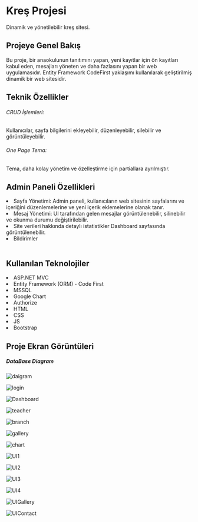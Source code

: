 <h1>Kreş Projesi</h1>
Dinamik ve yönetilebilir kreş sitesi.
<h2>Projeye Genel Bakış</h2>
Bu proje, bir anaokulunun tanıtımını yapan, yeni kayıtlar için ön kayıtları kabul eden, mesajları yöneten ve daha fazlasını yapan bir web uygulamasıdır. Entity Framework CodeFirst yaklaşımı kullanılarak geliştirilmiş dinamik bir web sitesidir.
</br>
<h2>Teknik Özellikler</h2>
<h6>CRUD İşlemleri: </h6> Kullanıcılar, sayfa bilgilerini ekleyebilir, düzenleyebilir, silebilir ve görüntüleyebilir.
<h6>One Page Tema: </h6> Tema, daha kolay yönetim ve özelleştirme için partiallara ayrılmıştır.
</br>
<h2>Admin Paneli Özellikleri</h2>
<li>Sayfa Yönetimi: Admin paneli, kullanıcıların web sitesinin sayfalarını ve içeriğini düzenlemelerine ve yeni içerik eklemelerine olanak tanır.</li>
<li>Mesaj Yönetimi:  UI tarafından gelen mesajlar görüntülenebilir, silinebilir ve okunma durumu değiştirilebilir.</li>
<li>Site verileri hakkında detaylı istatistikler Dashboard sayfasında görüntülenebilir.</li>
<li>Bildirimler</li>
</br>
<h2>Kullanılan Teknolojiler</h2>
<li>ASP.NET MVC</li>
<li>Entity Framework (ORM) - Code First</li>
<li>MSSQL</li>
<li>Google Chart</li>
<li>Authorize</li>
<li>HTML</li>
<li>CSS</li>
<li>JS</li>
<li>Bootstrap</li>
<h2>Proje Ekran Görüntüleri</h2>
<h5>DataBase Diagram</h5>

![daigram](https://github.com/onayyy/KidKinder/assets/32500921/82e5211a-5523-41aa-afe5-ee57dcf1613e)

![login](https://github.com/onayyy/KidKinder/assets/32500921/006451e0-67b8-4340-9c46-007b1fb3ab20)

![Dashboard](https://github.com/onayyy/KidKinder/assets/32500921/2f4ab9a3-41b7-45a0-b956-6a10e041bb88)

![teacher](https://github.com/onayyy/KidKinder/assets/32500921/1973a3e5-c9e0-4479-95bd-611486ecab45)

![branch](https://github.com/onayyy/KidKinder/assets/32500921/20af9e3e-86c7-4411-94f1-235e71047f57)

![gallery](https://github.com/onayyy/KidKinder/assets/32500921/d491eac2-0b0d-4731-9de4-e8ac6f26848b)

![chart](https://github.com/onayyy/KidKinder/assets/32500921/1939e064-f9c0-4e02-8e29-5b751f6977ae)

![UI1](https://github.com/onayyy/KidKinder/assets/32500921/9c5b5e3e-e229-45cb-b72b-fa8ea80fd69b)

![UI2](https://github.com/onayyy/KidKinder/assets/32500921/1fa3117d-d7df-4461-9a36-8beea1d37570)

![UI3](https://github.com/onayyy/KidKinder/assets/32500921/0a05ce06-c76a-47bb-8ab0-1a3929f88996)

![UI4](https://github.com/onayyy/KidKinder/assets/32500921/20cf3eff-e59c-4232-a7c2-22c9ca5e2029)

![UIGallery](https://github.com/onayyy/KidKinder/assets/32500921/607da627-2470-4328-8552-e789cf257ed8)

![UIContact](https://github.com/onayyy/KidKinder/assets/32500921/d38f50be-8131-4df4-913a-0ce2f94506a2)
